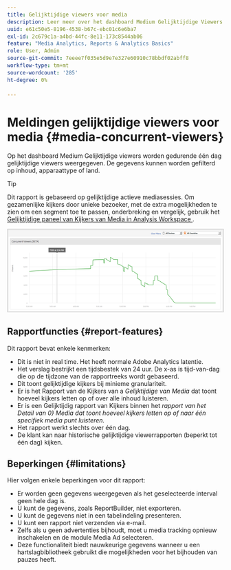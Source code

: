 ```yaml
---
title: Gelijktijdige viewers voor media
description: Leer meer over het dashboard Medium Gelijktijdige Viewers dat wordt gebruikt om gelijktijdige viewers gedurende één dag weer te geven. Gegevens kunnen worden gefilterd op inhoud, apparaattype of land.
uuid: e61c50e5-8196-4538-b67c-ebc01c6e6ba7
exl-id: 2c679c1a-a4bd-44fc-8e11-173c8544ab06
feature: "Media Analytics, Reports & Analytics Basics"
role: User, Admin
source-git-commit: 7eeee7f035e5d9e7e327e60910c78bbdf02abff8
workflow-type: tm+mt
source-wordcount: '285'
ht-degree: 0%

---
```


# Meldingen gelijktijdige viewers voor media {#media-concurrent-viewers}

Op het dashboard Medium Gelijktijdige viewers worden gedurende één dag gelijktijdige viewers weergegeven. De gegevens kunnen worden gefilterd op inhoud, apparaattype of land.

>[!TIP]
>
> Dit rapport is gebaseerd op gelijktijdige actieve mediasessies.  Om gezamenlijke kijkers door unieke bezoeker, met de extra mogelijkheden te zien om een segment toe te passen, onderbreking en vergelijk, gebruik het [ Gelijktijdige paneel van Kijkers van Media in Analysis Workspace ](https://experienceleague.adobe.com/docs/analytics/analyze/analysis-workspace/panels/media-concurrent-viewers.html).
>

![](assets/video-concurrent-viewers.png)

## Rapportfuncties {#report-features}

Dit rapport bevat enkele kenmerken:

* Dit is niet in real time. Het heeft normale Adobe Analytics latentie.
* Het verslag bestrijkt een tijdsbestek van 24 uur. De x-as is tijd-van-dag die op de tijdzone van de rapportreeks wordt gebaseerd.
* Dit toont gelijktijdige kijkers bij minieme granulariteit.
* Er is het Rapport van de Kijkers van a *Gelijktijdige van Media* dat toont hoeveel kijkers letten op of over alle inhoud luisteren.
* Er is een Gelijktijdig rapport van Kijkers binnen het *rapport van het Detail van 0&rbrace; Media dat toont hoeveel kijkers letten op of naar één specifiek media punt luisteren.*
* Het rapport werkt slechts over één dag.
* De klant kan naar historische gelijktijdige viewerrapporten (beperkt tot één dag) kijken.

## Beperkingen {#limitations}

Hier volgen enkele beperkingen voor dit rapport:

* Er worden geen gegevens weergegeven als het geselecteerde interval geen hele dag is.
* U kunt de gegevens, zoals ReportBuilder, niet exporteren.
* U kunt de gegevens niet in een tabelindeling presenteren.
* U kunt een rapport niet verzenden via e-mail.
* Zelfs als u geen advertenties bijhoudt, moet u media tracking opnieuw inschakelen en de module Media Ad selecteren.
* Deze functionaliteit biedt nauwkeurige gegevens wanneer u een hartslagbibliotheek gebruikt die mogelijkheden voor het bijhouden van pauzes heeft.
